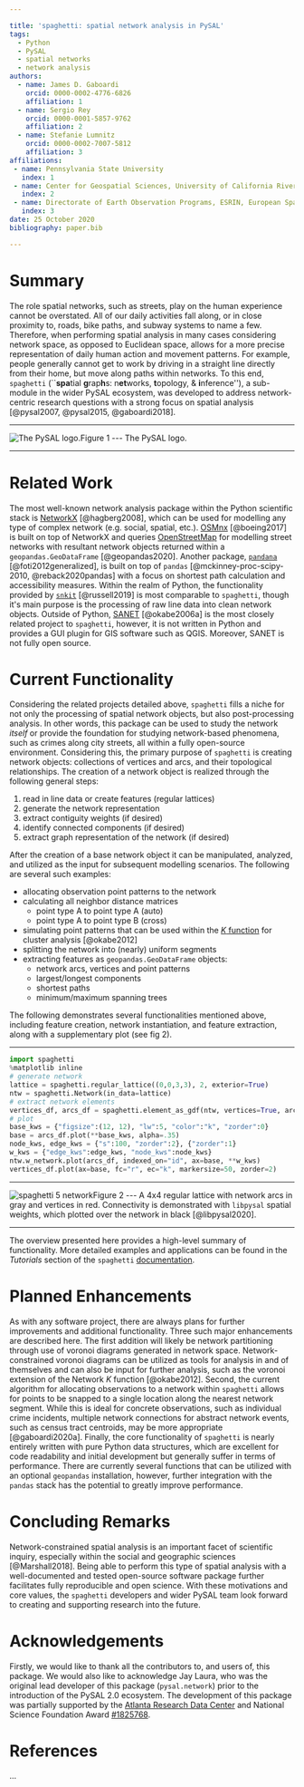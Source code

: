 ```yaml
---

title: 'spaghetti: spatial network analysis in PySAL'
tags:
  - Python
  - PySAL
  - spatial networks
  - network analysis
authors:
  - name: James D. Gaboardi
    orcid: 0000-0002-4776-6826
    affiliation: 1
  - name: Sergio Rey
    orcid: 0000-0001-5857-9762
    affiliation: 2
  - name: Stefanie Lumnitz
    orcid: 0000-0002-7007-5812
    affiliation: 3
affiliations:
 - name: Pennsylvania State University
   index: 1
 - name: Center for Geospatial Sciences, University of California Riverside
   index: 2
 - name: Directorate of Earth Observation Programs, ESRIN, European Space Agency
   index: 3
date: 25 October 2020
bibliography: paper.bib

---
```


# Summary

The role spatial networks, such as streets, play on the human experience cannot be overstated. All of our daily activities fall along, or in close proximity to, roads, bike paths, and subway systems to name a few. Therefore, when performing spatial analysis in many cases considering network space, as opposed to Euclidean space, allows for a more precise representation of daily human action and movement patterns. For example, people generally cannot get to work by driving in a straight line directly from their home, but move along paths within networks. To this end, `spaghetti` (``**spa**tial **g**rap**h**s: n**et**works, **t**opology, & **i**nference''), a sub-module in the wider PySAL ecosystem, was developed to address network-centric research questions with a strong focus on spatial analysis [@pysal2007, @pysal2015, @gaboardi2018].

---

![The PySAL logo.](figs/pysal_logo.png)Figure 1 --- The PySAL logo.

---

# Related Work

The most well-known network analysis package within the Python scientific stack is [NetworkX](https://networkx.github.io) [@hagberg2008], which can be used for modelling any type of complex network (e.g. social, spatial, etc.). [OSMnx](https://osmnx.readthedocs.io/en/stable/) [@boeing2017] is built on top of NetworkX and queries [OpenStreetMap](https://openstreetmap.org) for modelling street networks with resultant network objects returned within a `geopandas.GeoDataFrame` [@geopandas2020]. Another package, [`pandana`](https://github.com/UDST/pandana) [@foti2012generalized], is built on top of `pandas` [@mckinney-proc-scipy-2010, @reback2020pandas] with a focus on shortest path calculation and accessibility measures. Within the realm of Python, the functionality provided by  [`snkit`](https://github.com/tomalrussell/snkit) [@russell2019] is most comparable to `spaghetti`, though it's main purpose is the processing of raw line data into clean network objects. Outside of Python, [SANET](http://sanet.csis.u-tokyo.ac.jp) [@okabe2006a] is the most closely related project to `spaghetti`, however, it is not written in Python and provides a GUI plugin for GIS software such as QGIS. Moreover, SANET is not fully open source.

# Current Functionality

Considering the related projects detailed above, `spaghetti` fills a niche for not only the processing of spatial network objects, but also post-processing analysis. In other words, this package can be used to study the network *itself* or provide the foundation for studying network-based phenomena, such as crimes along city streets, all within a fully open-source environment. Considering this, the primary purpose of `spaghetti` is creating network objects: collections of vertices and arcs, and their topological relationships. The creation of a network object is realized through the following general steps:

 1. read in line data or create features (regular lattices)
 1. generate the network representation 
 1. extract contiguity weights (if desired)
 1. identify connected components (if desired)
 1. extract graph representation of the network (if desired)

After the creation of a base network object it can be manipulated, analyzed, and utilized as the input for subsequent modelling scenarios. The following are several such examples:

 * allocating observation point patterns to the network
 * calculating all neighbor distance matrices
    * point type A to point type A (auto)
    * point type A to point type B (cross)
 * simulating point patterns that can be used within the  [*K* function](https://pysal.org/spaghetti/generated/spaghetti.Network.html#spaghetti.Network.GlobalAutoK) for cluster analysis [@okabe2012]
 * splitting the network into (nearly) uniform segments
 * extracting features as `geopandas.GeoDataFrame` objects:
    * network arcs, vertices and point patterns 
    * largest/longest components
    * shortest paths
    * minimum/maximum spanning trees

The following demonstrates several functionalities mentioned above, including feature creation, network instantiation, and feature extraction, along with a supplementary plot (see fig 2).

-------

```python
import spaghetti
%matplotlib inline
# generate network
lattice = spaghetti.regular_lattice((0,0,3,3), 2, exterior=True)
ntw = spaghetti.Network(in_data=lattice)
# extract network elements
vertices_df, arcs_df = spaghetti.element_as_gdf(ntw, vertices=True, arcs=True)
# plot
base_kws = {"figsize":(12, 12), "lw":5, "color":"k", "zorder":0}
base = arcs_df.plot(**base_kws, alpha=.35)
node_kws, edge_kws = {"s":100, "zorder":2}, {"zorder":1}
w_kws = {"edge_kws":edge_kws, "node_kws":node_kws}
ntw.w_network.plot(arcs_df, indexed_on="id", ax=base, **w_kws)
vertices_df.plot(ax=base, fc="r", ec="k", markersize=50, zorder=2)
```

-------

![spaghetti 5 network](figs/spaghetti_network.png)Figure 2 --- A 4x4 regular lattice with network arcs in gray and vertices in red. Connectivity is demonstrated with `libpysal` spatial weights, which plotted over the network in black [@libpysal2020].

-------

The overview presented here provides a high-level summary of functionality. More detailed examples and applications can be found in the *Tutorials* section of the `spaghetti` [documentation](https://pysal.org/spaghetti/tutorials.html).

# Planned Enhancements

As with any software project, there are always plans for further improvements and additional functionality. Three such major enhancements are described here. The first addition will likely be network partitioning through use of voronoi diagrams generated in network space. Network-constrained voronoi diagrams can be utilized as tools for analysis in and of themselves and can also be input for further analysis, such as the voronoi extension of the Network *K* function [@okabe2012]. Second, the current algorithm for allocating observations to a network within `spaghetti` allows for points to be snapped to a single location along the nearest network segment. While this is ideal for concrete observations, such as individual crime incidents, multiple network connections for abstract network events, such as census tract centroids, may be more appropriate [@gaboardi2020a]. Finally, the core functionality of `spaghetti` is nearly entirely written with pure Python data structures, which are excellent for code readability and initial development but generally suffer in terms of performance. There are currently several functions that can be utilized with an optional `geopandas` installation, however, further integration with the `pandas` stack has the potential to greatly improve performance.

# Concluding Remarks

Network-constrained spatial analysis is an important facet of scientific inquiry, especially within the social and geographic sciences [@Marshall2018]. Being able to perform this type of spatial analysis with a well-documented and tested open-source software package further facilitates fully reproducible and open science. With these motivations and core values, the `spaghetti` developers and wider PySAL team look forward to creating and supporting research into the future.

# Acknowledgements

Firstly, we would like to thank all the contributors to, and users of, this package. We would also like to acknowledge Jay Laura, who was the original lead developer of this package (`pysal.network`) prior to the introduction of the PySAL 2.0 ecosystem. The development of this package was partially supported by the [Atlanta Research Data Center](https://atlantardc.wordpress.com) and National Science Foundation Award [#1825768](https://www.nsf.gov/awardsearch/showAward?AWD_ID=1825768).


# References
...
